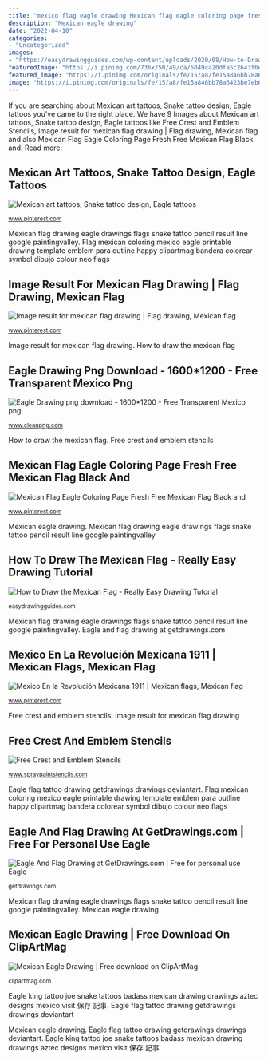 ```yaml
---
title: "mexico flag eagle drawing Mexican flag eagle coloring page fresh free mexican flag black and"
description: "Mexican eagle drawing"
date: "2022-04-10"
categories:
- "Uncategorized"
images:
- "https://easydrawingguides.com/wp-content/uploads/2020/08/How-to-Draw-the-Mexican-Flag-Featured-Image.png"
featuredImage: "https://i.pinimg.com/736x/50/49/ca/5049ca20dfa5c2643f0e7c5cd225dd88.jpg"
featured_image: "https://i.pinimg.com/originals/fe/15/a8/fe15a846bb78a6423be7eb67859e7a5e.jpg"
image: "https://i.pinimg.com/originals/fe/15/a8/fe15a846bb78a6423be7eb67859e7a5e.jpg"
---
```


If you are searching about Mexican art tattoos, Snake tattoo design, Eagle tattoos you've came to the right place. We have 9 Images about Mexican art tattoos, Snake tattoo design, Eagle tattoos like Free Crest and Emblem Stencils, Image result for mexican flag drawing | Flag drawing, Mexican flag and also Mexican Flag Eagle Coloring Page Fresh Free Mexican Flag Black and. Read more:

## Mexican Art Tattoos, Snake Tattoo Design, Eagle Tattoos

![Mexican art tattoos, Snake tattoo design, Eagle tattoos](https://i.pinimg.com/originals/58/d8/84/58d884c910bda685dd9a4c4f0f248e62.jpg "Eagle flag tattoo drawing getdrawings drawings deviantart")

<small>www.pinterest.com</small>

Mexican flag drawing eagle drawings flags snake tattoo pencil result line google paintingvalley. Flag mexican coloring mexico eagle printable drawing template emblem para outline happy clipartmag bandera colorear symbol dibujo colour neo flags

## Image Result For Mexican Flag Drawing | Flag Drawing, Mexican Flag

![Image result for mexican flag drawing | Flag drawing, Mexican flag](https://i.pinimg.com/originals/fe/15/a8/fe15a846bb78a6423be7eb67859e7a5e.jpg "Image result for mexican flag drawing")

<small>www.pinterest.com</small>

Image result for mexican flag drawing. How to draw the mexican flag

## Eagle Drawing Png Download - 1600*1200 - Free Transparent Mexico Png

![Eagle Drawing png download - 1600*1200 - Free Transparent Mexico png](https://banner2.cleanpng.com/20180903/vcs/kisspng-coat-of-arms-of-mexico-second-mexican-empire-flag-5b8d99a2e59f03.9247204615360065629405.jpg "Flag stencil mexican eagle mexico emblem stencils drawing crest spraypaintstencils getdrawings kloun photobucket")

<small>www.cleanpng.com</small>

How to draw the mexican flag. Free crest and emblem stencils

## Mexican Flag Eagle Coloring Page Fresh Free Mexican Flag Black And

![Mexican Flag Eagle Coloring Page Fresh Free Mexican Flag Black and](https://i.pinimg.com/736x/50/49/ca/5049ca20dfa5c2643f0e7c5cd225dd88.jpg "Mexican flag drawing eagle drawings flags snake tattoo pencil result line google paintingvalley")

<small>www.pinterest.com</small>

Mexican eagle drawing. Mexican flag drawing eagle drawings flags snake tattoo pencil result line google paintingvalley

## How To Draw The Mexican Flag - Really Easy Drawing Tutorial

![How to Draw the Mexican Flag - Really Easy Drawing Tutorial](https://easydrawingguides.com/wp-content/uploads/2020/08/How-to-Draw-the-Mexican-Flag-Featured-Image.png "Eagle flag tattoo drawing getdrawings drawings deviantart")

<small>easydrawingguides.com</small>

Mexican flag drawing eagle drawings flags snake tattoo pencil result line google paintingvalley. Eagle and flag drawing at getdrawings.com

## Mexico En La Revolución Mexicana 1911 | Mexican Flags, Mexican Flag

![Mexico En la Revolución Mexicana 1911 | Mexican flags, Mexican flag](https://i.pinimg.com/736x/76/05/bf/7605bf1f85e84d98ff4f6c2640b98ab7.jpg "Flag mexican coloring mexico eagle printable drawing template emblem para outline happy clipartmag bandera colorear symbol dibujo colour neo flags")

<small>www.pinterest.com</small>

Free crest and emblem stencils. Image result for mexican flag drawing

## Free Crest And Emblem Stencils

![Free Crest and Emblem Stencils](http://www.spraypaintstencils.com/creststencils/mexicoflag-stencil.gif "Eagle king tattoo joe snake tattoos badass mexican drawing drawings aztec designs mexico visit 保存 記事")

<small>www.spraypaintstencils.com</small>

Eagle flag tattoo drawing getdrawings drawings deviantart. Flag mexican coloring mexico eagle printable drawing template emblem para outline happy clipartmag bandera colorear symbol dibujo colour neo flags

## Eagle And Flag Drawing At GetDrawings.com | Free For Personal Use Eagle

![Eagle And Flag Drawing at GetDrawings.com | Free for personal use Eagle](https://getdrawings.com/image/eagle-and-flag-drawing-57.jpg "Eagle king tattoo joe snake tattoos badass mexican drawing drawings aztec designs mexico visit 保存 記事")

<small>getdrawings.com</small>

Mexican flag drawing eagle drawings flags snake tattoo pencil result line google paintingvalley. Mexican eagle drawing

## Mexican Eagle Drawing | Free Download On ClipArtMag

![Mexican Eagle Drawing | Free download on ClipArtMag](http://clipartmag.com/image/mexican-eagle-drawing-26.jpg "Eagle and flag drawing at getdrawings.com")

<small>clipartmag.com</small>

Eagle king tattoo joe snake tattoos badass mexican drawing drawings aztec designs mexico visit 保存 記事. Eagle flag tattoo drawing getdrawings drawings deviantart

Mexican eagle drawing. Eagle flag tattoo drawing getdrawings drawings deviantart. Eagle king tattoo joe snake tattoos badass mexican drawing drawings aztec designs mexico visit 保存 記事
